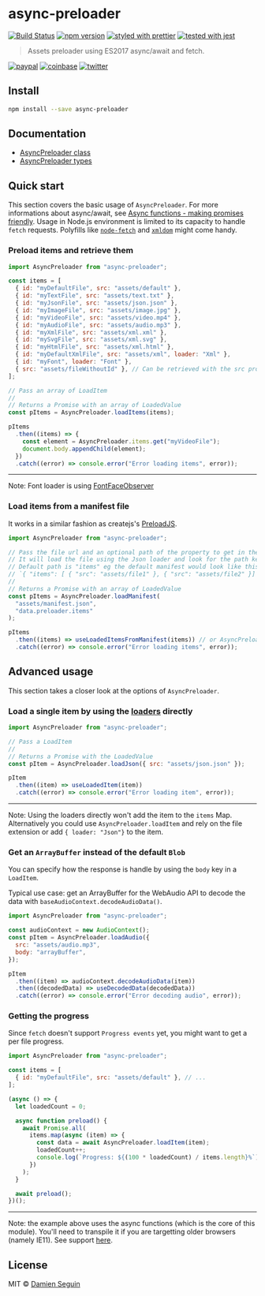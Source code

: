 # async-preloader

[![Build Status](https://travis-ci.org/dmnsgn/async-preloader.svg?branch=master)](https://travis-ci.org/dmnsgn/async-preloader)
[![npm version](https://badge.fury.io/js/async-preloader.svg)](https://www.npmjs.com/package/async-preloader)
[![styled with prettier](https://img.shields.io/badge/styled_with-prettier-ff69b4.svg)](https://github.com/prettier/prettier)
[![tested with jest](https://img.shields.io/badge/tested_with-jest-99424f.svg)](https://github.com/facebook/jest)

> Assets preloader using ES2017 async/await and fetch.

[![paypal](https://img.shields.io/badge/donate-paypal-informational?logo=paypal)](https://paypal.me/dmnsgn)
[![coinbase](https://img.shields.io/badge/donate-coinbase-informational?logo=coinbase)](https://commerce.coinbase.com/checkout/56cbdf28-e323-48d8-9c98-7019e72c97f3)
[![twitter](https://img.shields.io/twitter/follow/dmnsgn?style=social)](https://twitter.com/dmnsgn)

## Install

```bash
npm install --save async-preloader
```

## Documentation

- [AsyncPreloader class](https://dmnsgn.github.io/async-preloader/classes/_index_.asyncpreloader.html)
- [AsyncPreloader types](https://dmnsgn.github.io/async-preloader/modules/_types_.html)

## Quick start

This section covers the basic usage of `AsyncPreloader`. For more informations about async/await, see [Async functions - making promises friendly](https://developers.google.com/web/fundamentals/primers/async-functions). Usage in Node.js environment is limited to its capacity to handle `fetch` requests. Polyfills like [`node-fetch`](https://www.npmjs.com/package/node-fetch) and [`xmldom`](https://www.npmjs.com/package/xmldom) might come handy.

### Preload items and retrieve them

```javascript
import AsyncPreloader from "async-preloader";

const items = [
  { id: "myDefaultFile", src: "assets/default" },
  { id: "myTextFile", src: "assets/text.txt" },
  { id: "myJsonFile", src: "assets/json.json" },
  { id: "myImageFile", src: "assets/image.jpg" },
  { id: "myVideoFile", src: "assets/video.mp4" },
  { id: "myAudioFile", src: "assets/audio.mp3" },
  { id: "myXmlFile", src: "assets/xml.xml" },
  { id: "mySvgFile", src: "assets/xml.svg" },
  { id: "myHtmlFile", src: "assets/xml.html" },
  { id: "myDefaultXmlFile", src: "assets/xml", loader: "Xml" },
  { id: "myFont", loader: "Font" },
  { src: "assets/fileWithoutId" }, // Can be retrieved with the src property eg. AsyncPreloader.items.get("assets/fileWithoutId")
];

// Pass an array of LoadItem
//
// Returns a Promise with an array of LoadedValue
const pItems = AsyncPreloader.loadItems(items);

pItems
  .then((items) => {
    const element = AsyncPreloader.items.get("myVideoFile");
    document.body.appendChild(element);
  })
  .catch((error) => console.error("Error loading items", error));
```

---

Note: Font loader is using [FontFaceObserver](https://github.com/bramstein/fontfaceobserver)

### Load items from a manifest file

It works in a similar fashion as createjs's [PreloadJS](http://www.createjs.com/docs/preloadjs/classes/LoadQueue.html).

```javascript
import AsyncPreloader from "async-preloader";

// Pass the file url and an optional path of the property to get in the JSON file.
// It will load the file using the Json loader and look for the path key expecting an array of `LoadItem`s.
// Default path is "items" eg the default manifest would look like this:
// `{ "items": [ { "src": "assets/file1" }, { "src": "assets/file2" }] }`
//
// Returns a Promise with an array of LoadedValue
const pItems = AsyncPreloader.loadManifest(
  "assets/manifest.json",
  "data.preloader.items"
);

pItems
  .then((items) => useLoadedItemsFromManifest(items)) // or AsyncPreloader.items.get("src or id")
  .catch((error) => console.error("Error loading items", error));
```

## Advanced usage

This section takes a closer look at the options of `AsyncPreloader`.

### Load a single item by using the [loaders](https://github.com/dmnsgn/async-preloader/blob/master/src/index.ts#L40) directly

```javascript
import AsyncPreloader from "async-preloader";

// Pass a LoadItem
//
// Returns a Promise with the LoadedValue
const pItem = AsyncPreloader.loadJson({ src: "assets/json.json" });

pItem
  .then((item) => useLoadedItem(item))
  .catch((error) => console.error("Error loading item", error));
```

---

Note: Using the loaders directly won't add the item to the `items` Map.
Alternatively you could use `AsyncPreloader.loadItem` and rely on the file extension or add `{ loader: "Json"}` to the item.

### Get an `ArrayBuffer` instead of the default `Blob`

You can specify how the response is handle by using the `body` key in a `LoadItem`.

Typical use case: get an ArrayBuffer for the WebAudio API to decode the data with `baseAudioContext.decodeAudioData()`.

```javascript
import AsyncPreloader from "async-preloader";

const audioContext = new AudioContext();
const pItem = AsyncPreloader.loadAudio({
  src: "assets/audio.mp3",
  body: "arrayBuffer",
});

pItem
  .then((item) => audioContext.decodeAudioData(item))
  .then((decodedData) => useDecodedData(decodedData))
  .catch((error) => console.error("Error decoding audio", error));
```

### Getting the progress

Since `fetch` doesn't support `Progress events` yet, you might want to get a per file progress.

```javascript
import AsyncPreloader from "async-preloader";

const items = [
  { id: "myDefaultFile", src: "assets/default" }, // ...
];

(async () => {
  let loadedCount = 0;

  async function preload() {
    await Promise.all(
      items.map(async (item) => {
        const data = await AsyncPreloader.loadItem(item);
        loadedCount++;
        console.log(`Progress: ${(100 * loadedCount) / items.length}%`);
      })
    );
  }

  await preload();
})();
```

---

Note: the example above uses the async functions (which is the core of this module). You'll need to transpile it if you are targetting older browsers (namely IE11). See support [here](https://caniuse.com/#feat=async-functions).

## License

MIT © [Damien Seguin](https://github.com/dmnsgn)
